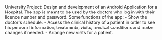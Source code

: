University Project:
Design and development of an Android Application for a Hospital.
The app is meant to be used by the doctors who log in with their licence number and password. 
Some functions of the app: - Show the doctor's schedule.
                           - Access the clinical history of a patient in order to see his personal information,                                       treatments, visits, medical conditions and make changes if needed.
                           - Arrange new visits for a patient.
